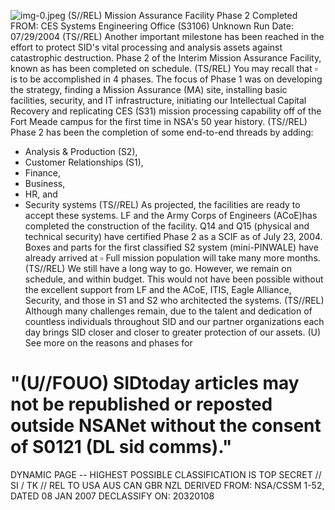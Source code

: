 ![img-0.jpeg](img-0.jpeg)
(S//REL) Mission Assurance Facility Phase 2 Completed
FROM: CES Systems Engineering Office (S3106)
Unknown
Run Date: 07/29/2004
(TS//REL) Another important milestone has been reached in the effort to protect SID's vital processing and analysis assets against catastrophic destruction. Phase 2 of the Interim Mission Assurance Facility, known as has been completed on schedule.
(TS/REL) You may recall that $\square$ is to be accomplished in 4 phases. The focus of Phase 1 was on developing the strategy, finding a Mission Assurance (MA) site, installing basic facilities, security, and IT infrastructure, initiating our Intellectual Capital Recovery and replicating CES (S31) mission processing capability off of the Fort Meade campus for the first time in NSA's 50 year history.
(TS//REL) Phase 2 has been the completion of some end-to-end threads by adding:

- Analysis \& Production (S2),
- Customer Relationships (S1),
- Finance,
- Business,
- HR, and
- Security systems
(TS//REL) As projected, the facilities are ready to accept these systems. LF and the Army Corps of Engineers (ACoE)has completed the construction of the facility. Q14 and Q15 (physical and technical security) have certified Phase 2 as a SCIF as of July 23, 2004. Boxes and parts for the first classified S2 system (mini-PINWALE) have already arrived at $\square$ Full mission population will take many more months.
(TS//REL) We still have a long way to go. However, we remain on schedule, and within budget. This would not have been possible without the excellent support from LF and the ACoE, ITIS, Eagle Alliance, Security, and those in S1 and S2 who architected the systems.
(TS//REL) Although many challenges remain, due to the talent and dedication of countless individuals throughout SID and our partner organizations each day brings SID closer and closer to greater protection of our assets.
(U) See more on the reasons and phases for

# "(U//FOUO) SIDtoday articles may not be republished or reposted outside NSANet without the consent of S0121 (DL sid comms)." 

DYNAMIC PAGE -- HIGHEST POSSIBLE CLASSIFICATION IS TOP SECRET // SI / TK // REL TO USA AUS CAN GBR NZL DERIVED FROM: NSA/CSSM 1-52, DATED 08 JAN 2007 DECLASSIFY ON: 20320108
